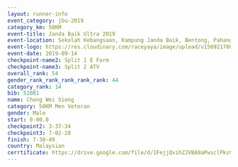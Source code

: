 ```yaml
---
layout: runner-info 
event_category: jbu-2019 
category_km: 50KM 
event-title: Janda Baik Ultra 2019 
event-location: Sekolah Kebangsaan, Kampung Janda Baik, Bentong, Pahang, Malaysia 
event-logo: https://res.cloudinary.com/raceyaya/image/upload/v1569217009/logo/janda-baik_vch1pc.jpg 
event-date: 2019-09-14 
checkpoint-name2: Split 1 E Farm 
checkpoint-name3: Split 2 ATV 
overall_rank: 54
gender_rank_rank_rank_rank_rank: 44
category_rank: 14
bib: 52081
name: Chong Wei Siong
category: 50KM Men Veteran
gender: Male
start: 0-00.0
checkpoint2: 3-37-34
checkpoint3: 7-02-28
finish: 7-38-49
country: Malaysian
cerrtificate: https://drive.google.com/file/d/1FejjQvihZJVBA9aPwsclPks9ZcUehekJ/view?usp=sharing
---
```

